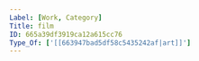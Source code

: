 ```yaml
---
Label: [Work, Category]
Title: film
ID: 665a39df3919ca12a615cc76
Type_Of: ['[[663947bad5df58c5435242af|art]]']
---
```


